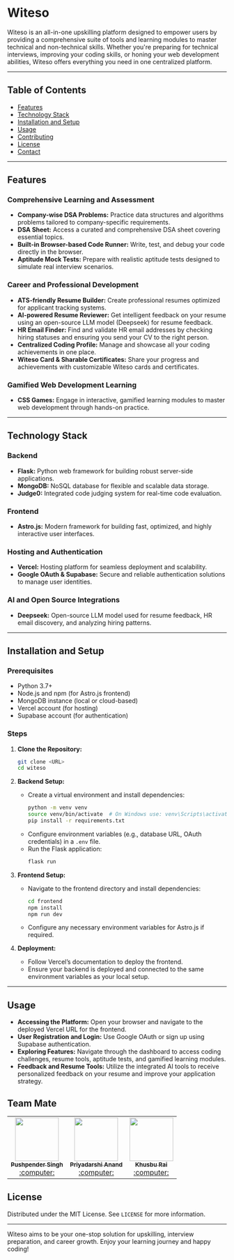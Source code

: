 # Witeso

Witeso is an all-in-one upskilling platform designed to empower users by providing a comprehensive suite of tools and learning modules to master technical and non-technical skills. Whether you're preparing for technical interviews, improving your coding skills, or honing your web development abilities, Witeso offers everything you need in one centralized platform.

---

## Table of Contents

- [Features](#features)
- [Technology Stack](#technology-stack)
- [Installation and Setup](#installation-and-setup)
- [Usage](#usage)
- [Contributing](#contributing)
- [License](#license)
- [Contact](#contact)

---

## Features

### Comprehensive Learning and Assessment
- **Company-wise DSA Problems:** Practice data structures and algorithms problems tailored to company-specific requirements.
- **DSA Sheet:** Access a curated and comprehensive DSA sheet covering essential topics.
- **Built-in Browser-based Code Runner:** Write, test, and debug your code directly in the browser.
- **Aptitude Mock Tests:** Prepare with realistic aptitude tests designed to simulate real interview scenarios.

### Career and Professional Development
- **ATS-friendly Resume Builder:** Create professional resumes optimized for applicant tracking systems.
- **AI-powered Resume Reviewer:** Get intelligent feedback on your resume using an open-source LLM model (Deepseek) for resume feedback.
- **HR Email Finder:** Find and validate HR email addresses by checking hiring statuses and ensuring you send your CV to the right person.
- **Centralized Coding Profile:** Manage and showcase all your coding achievements in one place.
- **Witeso Card & Sharable Certificates:** Share your progress and achievements with customizable Witeso cards and certificates.

### Gamified Web Development Learning
- **CSS Games:** Engage in interactive, gamified learning modules to master web development through hands-on practice.

---

## Technology Stack

### Backend
- **Flask:** Python web framework for building robust server-side applications.
- **MongoDB:** NoSQL database for flexible and scalable data storage.
- **Judge0:** Integrated code judging system for real-time code evaluation.

### Frontend
- **Astro.js:** Modern framework for building fast, optimized, and highly interactive user interfaces.

### Hosting and Authentication
- **Vercel:** Hosting platform for seamless deployment and scalability.
- **Google OAuth & Supabase:** Secure and reliable authentication solutions to manage user identities.

### AI and Open Source Integrations
- **Deepseek:** Open-source LLM model used for resume feedback, HR email discovery, and analyzing hiring patterns.

---

## Installation and Setup

### Prerequisites
- Python 3.7+
- Node.js and npm (for Astro.js frontend)
- MongoDB instance (local or cloud-based)
- Vercel account (for hosting)
- Supabase account (for authentication)

### Steps

1. **Clone the Repository:**
   ```bash
   git clone <URL>
   cd witeso
   ```

2. **Backend Setup:**
   - Create a virtual environment and install dependencies:
     ```bash
     python -m venv venv
     source venv/bin/activate  # On Windows use: venv\Scripts\activate
     pip install -r requirements.txt
     ```
   - Configure environment variables (e.g., database URL, OAuth credentials) in a `.env` file.
   - Run the Flask application:
     ```bash
     flask run
     ```

3. **Frontend Setup:**
   - Navigate to the frontend directory and install dependencies:
     ```bash
     cd frontend
     npm install
     npm run dev
     ```
   - Configure any necessary environment variables for Astro.js if required.

4. **Deployment:**
   - Follow Vercel’s documentation to deploy the frontend.
   - Ensure your backend is deployed and connected to the same environment variables as your local setup.

---

## Usage

- **Accessing the Platform:** Open your browser and navigate to the deployed Vercel URL for the frontend.
- **User Registration and Login:** Use Google OAuth or sign up using Supabase authentication.
- **Exploring Features:** Navigate through the dashboard to access coding challenges, resume tools, aptitude tests, and gamified learning modules.
- **Feedback and Resume Tools:** Utilize the integrated AI tools to receive personalized feedback on your resume and improve your application strategy.

## Team Mate

<table>
<tr>

<td align="center">
    <a href="https://github.com/PushpenderIndia">
        <kbd><img src="https://avatars3.githubusercontent.com/PushpenderIndia?size=400" width="100px;" alt=""/></kbd><br />
        <sub><b>Pushpender Singh</b></sub>
    </a><br />
    <a href="https://github.com/PriyadarshiIndia/Witeso/commits?author=PushpenderIndia" title="Code"> :computer: </a> 
</td>

<td align="center">
    <a href="https://github.com/PriyadarshiIndia">
        <kbd><img src="https://avatars3.githubusercontent.com/pri?size=400" width="100px;" alt=""/></kbd><br />
        <sub><b>Priyadarshi Anand</b></sub>
    </a><br />
    <a href="https://github.com/PriyadarshiIndia/Witeso/commits?author=PriyadarshiIndia" title="Code"> :computer: </a> 
</td>

<td align="center">
    <a href="https://github.com/khusburai28">
        <kbd><img src="https://avatars3.githubusercontent.com/khusburai28?size=400" width="100px;" alt=""/></kbd><br />
        <sub><b>Khusbu Rai</b></sub>
    </a><br />
    <a href="https://github.com/PriyadarshiIndia/Witeso/commits?author=khusburai28" title="Code"> :computer: </a> 
</td>
</tr>
</tr>
</table>


## License

Distributed under the MIT License. See `LICENSE` for more information.

---

Witeso aims to be your one-stop solution for upskilling, interview preparation, and career growth. Enjoy your learning journey and happy coding!
